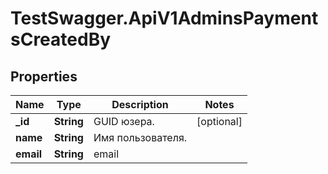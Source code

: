 # TestSwagger.ApiV1AdminsPaymentsCreatedBy

## Properties

Name | Type | Description | Notes
------------ | ------------- | ------------- | -------------
**_id** | **String** | GUID юзера. | [optional] 
**name** | **String** | Имя пользователя. | 
**email** | **String** | email | 


